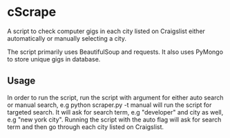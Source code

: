 # cScrape

A script to check computer gigs in each city listed on Craigslist either automatically or manually selecting a city.

The script primarily uses BeautifulSoup and requests. It also uses PyMongo to store unique gigs in database. 

## Usage

In order to run the script, run the script with argument for either auto search or manual search, e.g
python scraper.py -t manual will run the script for targeted search. It will ask for search term, e.g "developer" and 
city as well, e.g "new york city". Running the script with the auto flag will ask for search term and then go through each city listed 
on Craigslist.
